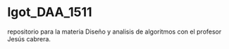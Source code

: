 # lgot_DAA_1511
repositorio para la materia Diseño y analisis de algoritmos con el profesor Jesús cabrera.
